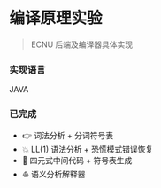 # 编译原理实验

> ECNU 后端及编译器具体实现

### 实现语言

JAVA

### 已完成

* 👉 词法分析 + 分词符号表
* :boom: LL(1) 语法分析 + 恐慌模式错误恢复
* :star2: 四元式中间代码 + 符号表生成
* :sailboat: 语义分析解释器
